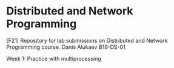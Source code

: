 # Distributed and Network Programming
[F21] Repository for lab submissions on Distributed and Network Programming course. Danis Alukaev B19-DS-01

Week 1: Practice with multiprocessing